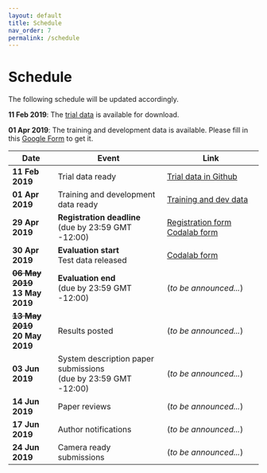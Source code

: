 ```yaml
---
layout: default
title: Schedule
nav_order: 7
permalink: /schedule
---
```


# Schedule

The following schedule will be updated accordingly.

 **11 Feb 2019**: The [trial data](https://github.com/knowledge-learning/ehealthkd-2019/tree/master/data/trial) is available for download.

 **01 Apr 2019**: The training and development data is available. Please fill in this [Google Form](https://forms.gle/3KHAvo7e5MfxtnME9) to get it.

|Date|Event|Link|
|---|---|---|
| **11 Feb 2019** | Trial data ready                                                    | [Trial data in Github](https://github.com/knowledge-learning/ehealthkd-2019/tree/master/data/trial) |
| **01 Apr 2019** | Training and development data ready                                 | [Training and dev data](https://forms.gle/3KHAvo7e5MfxtnME9) |
| **29 Apr 2019** | **Registration deadline** <br> (due by 23:59 GMT -12:00)            | [Registration form](https://forms.gle/3KHAvo7e5MfxtnME9) [Codalab form](https://competitions.codalab.org/competitions/21781#participate) |
| **30 Apr 2019** | **Evaluation start** <br> Test data released                        | [Codalab form](https://competitions.codalab.org/competitions/21781#participate) |
| ~~**06 May 2019**~~ <br>**13 May 2019** | **Evaluation end** <br> (due by 23:59 GMT -12:00)                   | (_to be announced..._) |
| ~~**13 May 2019**~~ <br>**20 May 2019** | Results posted                                                      | (_to be announced..._) |
| **03 Jun 2019** | System description paper submissions <br> (due by 23:59 GMT -12:00) | (_to be announced..._) |
| **14 Jun 2019** | Paper reviews                                                       | (_to be announced..._) |
| **17 Jun 2019** | Author notifications                                                | (_to be announced..._) |
| **24 Jun 2019** | Camera ready submissions                                            | (_to be announced..._) |
